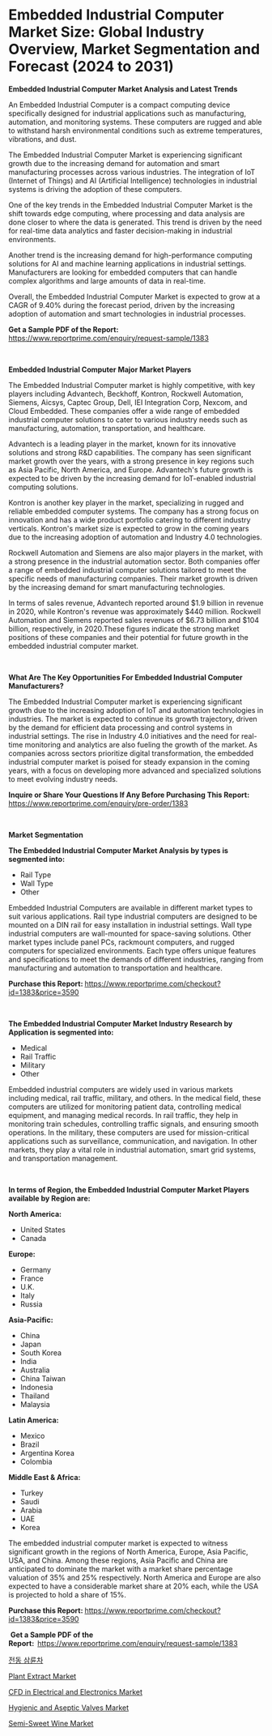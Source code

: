 <p><h1>Embedded Industrial Computer Market Size: Global Industry Overview, Market Segmentation and Forecast (2024 to 2031)</h1></p><p><strong>Embedded Industrial Computer Market Analysis and Latest Trends</strong></p>
<p><p>An Embedded Industrial Computer is a compact computing device specifically designed for industrial applications such as manufacturing, automation, and monitoring systems. These computers are rugged and able to withstand harsh environmental conditions such as extreme temperatures, vibrations, and dust.</p><p>The Embedded Industrial Computer Market is experiencing significant growth due to the increasing demand for automation and smart manufacturing processes across various industries. The integration of IoT (Internet of Things) and AI (Artificial Intelligence) technologies in industrial systems is driving the adoption of these computers.</p><p>One of the key trends in the Embedded Industrial Computer Market is the shift towards edge computing, where processing and data analysis are done closer to where the data is generated. This trend is driven by the need for real-time data analytics and faster decision-making in industrial environments.</p><p>Another trend is the increasing demand for high-performance computing solutions for AI and machine learning applications in industrial settings. Manufacturers are looking for embedded computers that can handle complex algorithms and large amounts of data in real-time.</p><p>Overall, the Embedded Industrial Computer Market is expected to grow at a CAGR of 9.40% during the forecast period, driven by the increasing adoption of automation and smart technologies in industrial processes.</p></p>
<p><strong>Get a Sample PDF of the Report:&nbsp;</strong> <a href="https://www.reportprime.com/enquiry/request-sample/1383">https://www.reportprime.com/enquiry/request-sample/1383</a></p>
<p>&nbsp;</p>
<p><strong>Embedded Industrial Computer Major Market Players</strong></p>
<p><p>The Embedded Industrial Computer market is highly competitive, with key players including Advantech, Beckhoff, Kontron, Rockwell Automation, Siemens, Aicsys, Captec Group, Dell, IEI Integration Corp, Nexcom, and Cloud Embedded. These companies offer a wide range of embedded industrial computer solutions to cater to various industry needs such as manufacturing, automation, transportation, and healthcare.</p><p>Advantech is a leading player in the market, known for its innovative solutions and strong R&D capabilities. The company has seen significant market growth over the years, with a strong presence in key regions such as Asia Pacific, North America, and Europe. Advantech's future growth is expected to be driven by the increasing demand for IoT-enabled industrial computing solutions.</p><p>Kontron is another key player in the market, specializing in rugged and reliable embedded computer systems. The company has a strong focus on innovation and has a wide product portfolio catering to different industry verticals. Kontron's market size is expected to grow in the coming years due to the increasing adoption of automation and Industry 4.0 technologies.</p><p>Rockwell Automation and Siemens are also major players in the market, with a strong presence in the industrial automation sector. Both companies offer a range of embedded industrial computer solutions tailored to meet the specific needs of manufacturing companies. Their market growth is driven by the increasing demand for smart manufacturing technologies.</p><p>In terms of sales revenue, Advantech reported around $1.9 billion in revenue in 2020, while Kontron's revenue was approximately $440 million. Rockwell Automation and Siemens reported sales revenues of $6.73 billion and $104 billion, respectively, in 2020.These figures indicate the strong market positions of these companies and their potential for future growth in the embedded industrial computer market.</p></p>
<p>&nbsp;</p>
<p><strong>What Are The Key Opportunities For Embedded Industrial Computer Manufacturers?</strong></p>
<p><p>The Embedded Industrial Computer market is experiencing significant growth due to the increasing adoption of IoT and automation technologies in industries. The market is expected to continue its growth trajectory, driven by the demand for efficient data processing and control systems in industrial settings. The rise in Industry 4.0 initiatives and the need for real-time monitoring and analytics are also fueling the growth of the market. As companies across sectors prioritize digital transformation, the embedded industrial computer market is poised for steady expansion in the coming years, with a focus on developing more advanced and specialized solutions to meet evolving industry needs.</p></p>
<p><strong>Inquire or Share Your Questions If Any Before Purchasing This Report:</strong> <a href="https://www.reportprime.com/enquiry/pre-order/1383">https://www.reportprime.com/enquiry/pre-order/1383</a></p>
<p>&nbsp;</p>
<p><strong>Market Segmentation</strong></p>
<p><strong>The Embedded Industrial Computer Market Analysis by types is segmented into:</strong></p>
<p><ul><li>Rail Type</li><li>Wall Type</li><li>Other</li></ul></p>
<p><p>Embedded Industrial Computers are available in different market types to suit various applications. Rail type industrial computers are designed to be mounted on a DIN rail for easy installation in industrial settings. Wall type industrial computers are wall-mounted for space-saving solutions. Other market types include panel PCs, rackmount computers, and rugged computers for specialized environments. Each type offers unique features and specifications to meet the demands of different industries, ranging from manufacturing and automation to transportation and healthcare.</p></p>
<p><strong>Purchase this Report:&nbsp;</strong><a href="https://www.reportprime.com/checkout?id=1383&price=3590">https://www.reportprime.com/checkout?id=1383&price=3590</a></p>
<p>&nbsp;</p>
<p><strong>The Embedded Industrial Computer Market Industry Research by Application is segmented into:</strong></p>
<p><ul><li>Medical</li><li>Rail Traffic</li><li>Military</li><li>Other</li></ul></p>
<p><p>Embedded industrial computers are widely used in various markets including medical, rail traffic, military, and others. In the medical field, these computers are utilized for monitoring patient data, controlling medical equipment, and managing medical records. In rail traffic, they help in monitoring train schedules, controlling traffic signals, and ensuring smooth operations. In the military, these computers are used for mission-critical applications such as surveillance, communication, and navigation. In other markets, they play a vital role in industrial automation, smart grid systems, and transportation management.</p></p>
<p>&nbsp;</p>
<p><strong>In terms of Region, the Embedded Industrial Computer Market Players available by Region are:</strong></p>
<p>
    <p> <strong> North America: </strong>
        <ul>
            <li>United States</li>
            <li>Canada</li>
        </ul>
        </p> 
    <p> <strong> Europe: </strong>
        <ul>
            <li>Germany</li>
            <li>France</li>
            <li>U.K.</li>
            <li>Italy</li>
            <li>Russia</li>
        </ul>
        </p> 
    <p> <strong> Asia-Pacific: </strong>
        <ul>
            <li>China</li>
            <li>Japan</li>
            <li>South Korea</li>
            <li>India</li>
            <li>Australia</li>
            <li>China Taiwan</li>
            <li>Indonesia</li>
            <li>Thailand</li>
            <li>Malaysia</li>
        </ul>
        </p> 
    <p> <strong> Latin America: </strong>
        <ul>
            <li>Mexico</li>
            <li>Brazil</li>
            <li>Argentina Korea</li>
            <li>Colombia</li>
        </ul>
        </p> 
    <p> <strong> Middle East & Africa: </strong>
        <ul>
            <li>Turkey</li>
            <li>Saudi</li>
            <li>Arabia</li>
            <li>UAE</li>
            <li>Korea</li>
        </ul>
    </p>
    </p>
<p><p>The embedded industrial computer market is expected to witness significant growth in the regions of North America, Europe, Asia Pacific, USA, and China. Among these regions, Asia Pacific and China are anticipated to dominate the market with a market share percentage valuation of 35% and 25% respectively. North America and Europe are also expected to have a considerable market share at 20% each, while the USA is projected to hold a share of 15%.</p></p>
<p><strong>Purchase this Report: </strong><a href="https://www.reportprime.com/checkout?id=1383&price=3590">https://www.reportprime.com/checkout?id=1383&price=3590</a></p>
<p>&nbsp;<strong>Get a Sample PDF of the Report:&nbsp;&nbsp;</strong><a href="https://www.reportprime.com/enquiry/request-sample/1383">https://www.reportprime.com/enquiry/request-sample/1383</a></p>
<p><strong></strong></p>
<p><p><a href="https://github.com/crfsywufhm81415/Market-Research-Report-List-1/blob/main/28661868591.md">전동 삼륜차</a></p><p><a href="https://natural-crush-b99.notion.site/Plant-Extract-Market-Provides-Detailed-Segmentation-of-this-Market-based-on-Type-Application-and-R-b434744f2ab6438bbbf97d013adb1b00">Plant Extract Market</a></p><p><a href="https://www.linkedin.com/pulse/cfd-electrical-electronics-market-goal-estimating-size-future-hx5wc?trackingId=JBKEkd4w78VkNMGu40velQ%3D%3D">CFD in Electrical and Electronics Market</a></p><p><a href="https://view.publitas.com/reportprime-1/hygienic-and-aseptic-valves-market-share-market-new-trends-analysis-report-by-type-by-application-by-end-use-by-region-and-segment-forecasts-2024-2031/">Hygienic and Aseptic Valves Market</a></p><p><a href="https://www.linkedin.com/pulse/semi-sweet-wine-market-research-report-forecasted-period-from-11dec?trackingId=4dHHuAcYfDn5d4ojuIVFFQ%3D%3D">Semi-Sweet Wine Market</a></p></p>